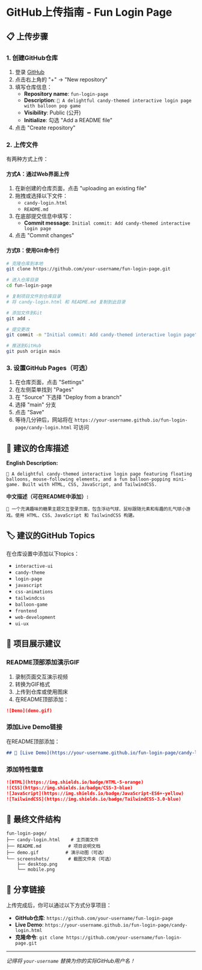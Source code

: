 # GitHub上传指南 - Fun Login Page

## 📋 上传步骤

### 1. 创建GitHub仓库
1. 登录 [GitHub](https://github.com)
2. 点击右上角的 "+" → "New repository"
3. 填写仓库信息：
   - **Repository name**: `fun-login-page`
   - **Description**: `🍭 A delightful candy-themed interactive login page with balloon pop game`
   - **Visibility**: Public (公开)
   - **Initialize**: 勾选 "Add a README file"
4. 点击 "Create repository"

### 2. 上传文件
有两种方式上传：

#### 方式A：通过Web界面上传
1. 在新创建的仓库页面，点击 "uploading an existing file"
2. 拖拽或选择以下文件：
   - `candy-login.html`
   - `README.md`
3. 在底部提交信息中填写：
   - **Commit message**: `Initial commit: Add candy-themed interactive login page`
4. 点击 "Commit changes"

#### 方式B：使用Git命令行
```bash
# 克隆仓库到本地
git clone https://github.com/your-username/fun-login-page.git

# 进入仓库目录
cd fun-login-page

# 复制项目文件到仓库目录
# 将 candy-login.html 和 README.md 复制到此目录

# 添加文件到Git
git add .

# 提交更改
git commit -m "Initial commit: Add candy-themed interactive login page"

# 推送到GitHub
git push origin main
```

### 3. 设置GitHub Pages（可选）
1. 在仓库页面，点击 "Settings"
2. 在左侧菜单找到 "Pages"
3. 在 "Source" 下选择 "Deploy from a branch"
4. 选择 "main" 分支
5. 点击 "Save"
6. 等待几分钟后，网站将在 `https://your-username.github.io/fun-login-page/candy-login.html` 可访问

## 📝 建议的仓库描述

**English Description:**
```
🍭 A delightful candy-themed interactive login page featuring floating balloons, mouse-following elements, and a fun balloon-popping mini-game. Built with HTML, CSS, JavaScript, and TailwindCSS.
```

**中文描述（可在README中添加）:**
```
🍭 一个充满趣味的糖果主题交互登录页面，包含浮动气球、鼠标跟随元素和有趣的扎气球小游戏。使用 HTML、CSS、JavaScript 和 TailwindCSS 构建。
```

## 🏷️ 建议的GitHub Topics
在仓库设置中添加以下topics：
- `interactive-ui`
- `candy-theme`
- `login-page`
- `javascript`
- `css-animations`
- `tailwindcss`
- `balloon-game`
- `frontend`
- `web-development`
- `ui-ux`

## 🌟 项目展示建议

### README顶部添加演示GIF
1. 录制页面交互演示视频
2. 转换为GIF格式
3. 上传到仓库或使用图床
4. 在README顶部添加：
```markdown
![Demo](demo.gif)
```

### 添加Live Demo链接
在README顶部添加：
```markdown
## 🚀 [Live Demo](https://your-username.github.io/fun-login-page/candy-login.html)
```

### 添加特性徽章
```markdown
![HTML](https://img.shields.io/badge/HTML-5-orange)
![CSS](https://img.shields.io/badge/CSS-3-blue)
![JavaScript](https://img.shields.io/badge/JavaScript-ES6+-yellow)
![TailwindCSS](https://img.shields.io/badge/TailwindCSS-3.0-blue)
```

## 📁 最终文件结构
```
fun-login-page/
├── candy-login.html    # 主页面文件
├── README.md          # 项目说明文档
├── demo.gif          # 演示动图（可选）
└── screenshots/       # 截图文件夹（可选）
    ├── desktop.png
    └── mobile.png
```

## 🔗 分享链接

上传完成后，你可以通过以下方式分享项目：
- **GitHub仓库**: `https://github.com/your-username/fun-login-page`
- **Live Demo**: `https://your-username.github.io/fun-login-page/candy-login.html`
- **克隆命令**: `git clone https://github.com/your-username/fun-login-page.git`

---

*记得将 `your-username` 替换为你的实际GitHub用户名！*